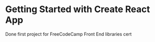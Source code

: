 # Getting Started with Create React App

Done first project for FreeCodeCamp Front End libraries cert 
